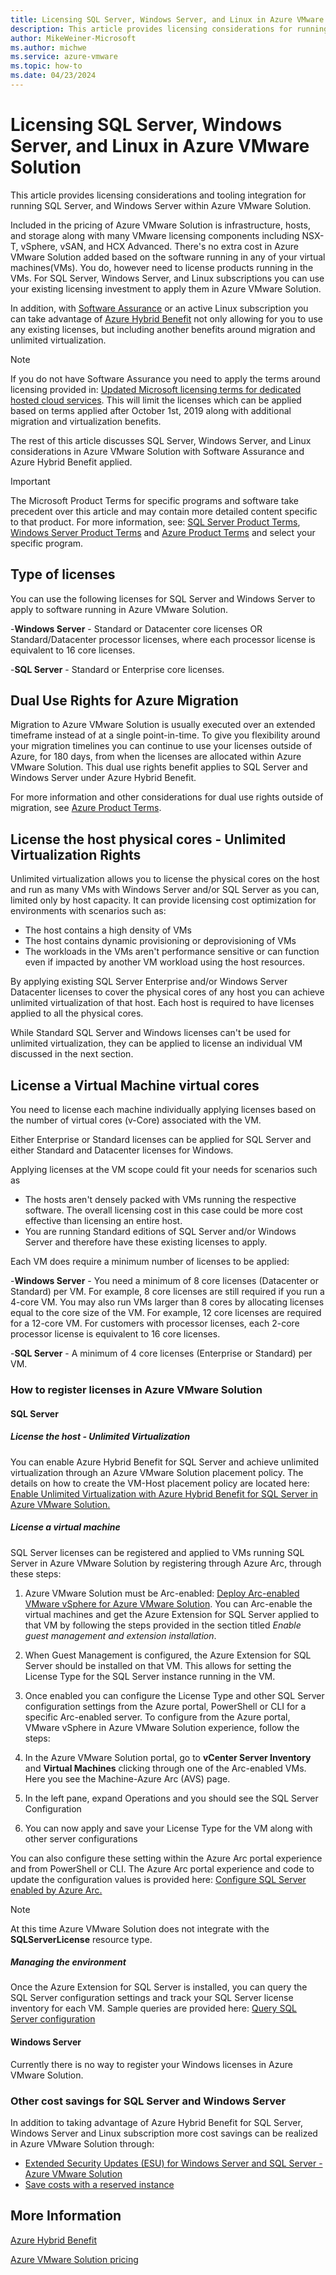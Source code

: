 ```yaml
---
title: Licensing SQL Server, Windows Server, and Linux in Azure VMware Solution 
description: This article provides licensing considerations for running SQL Server, Windows Server, and Linux in VMs in Azure VMware Solution. It provides details around utilizing Azure Hybrid Benefits and steps on how to attribute your SQL Server licenses in the tooling.
author: MikeWeiner-Microsoft
ms.author: michwe
ms.service: azure-vmware
ms.topic: how-to  
ms.date: 04/23/2024
---
```


# Licensing SQL Server, Windows Server, and Linux in Azure VMware Solution 

This article provides licensing considerations and tooling integration for running SQL Server, and Windows Server within Azure VMware Solution. 

Included in the pricing of Azure VMware Solution is infrastructure, hosts, and storage along with many VMware licensing components including NSX-T, vSphere, vSAN, and HCX Advanced. There's no extra cost in Azure VMware Solution added based on the software running in any of your virtual machines(VMs). You do, however need to license products running in the VMs. For SQL Server, Windows Server, and Linux subscriptions you can use your existing licensing investment to apply them in Azure VMware Solution.

In addition, with [Software Assurance](https://www.microsoft.com/Licensing/licensing-programs/software-assurance-by-benefits) or an active Linux subscription you can take advantage of [Azure Hybrid Benefit](https://azure.microsoft.com/pricing/hybrid-benefit/) not only allowing for you to use any existing licenses, but including another benefits around migration and unlimited virtualization.

> [!NOTE]
> If you do not have Software Assurance you need to apply the terms around licensing provided in: [Updated Microsoft licensing terms for dedicated hosted cloud services](https://www.microsoft.com/en-us/licensing/news/updated-licensing-rights-for-dedicated-cloud). This will limit the licenses which can be applied based on terms applied after October 1st, 2019 along with additional migration and virtualization benefits.

The rest of this article discusses SQL Server, Windows Server, and Linux considerations in Azure VMware Solution with Software Assurance and Azure Hybrid Benefit applied. 

> [!IMPORTANT] 
> The Microsoft Product Terms for specific programs and software take precedent over this article and may contain more detailed content specific to that product. For more information, see: [SQL Server Product Terms](https://www.microsoft.com/licensing/terms/productoffering/SQLServer/EAEAS), [Windows Server Product Terms](https://www.microsoft.com/licensing/terms/productoffering/WindowsServerStandardDatacenterEssentials/EAEAS)  and [Azure Product Terms](https://www.microsoft.com/licensing/terms/productoffering/MicrosoftAzure/EAEAS) and select your specific program.

## Type of licenses 
You can use the following licenses for SQL Server and Windows Server to apply to software running in Azure VMware Solution.

-****Windows Server**** - Standard or Datacenter core licenses OR Standard/Datacenter processor licenses, where each processor license is equivalent to 16 core licenses.

-****SQL Server**** - Standard or Enterprise core licenses.

## Dual Use Rights for Azure Migration
Migration to Azure VMware Solution is usually executed over an extended timeframe instead of at a single point-in-time. To give you flexibility around your migration timelines you can continue to use your licenses outside of Azure, for 180 days, from when the licenses are allocated within Azure VMware Solution. This dual use rights benefit applies to SQL Server and Windows Server under Azure Hybrid Benefit.

For more information and other considerations for dual use rights outside of migration, see [Azure Product Terms](https://www.microsoft.com/licensing/terms/productoffering/MicrosoftAzure/EAEAS). 

## License the host physical cores - Unlimited Virtualization Rights
Unlimited virtualization allows you to license the physical cores on the host and run as many VMs with Windows Server and/or SQL Server as you can, limited only by host capacity. It can provide licensing cost optimization for environments with scenarios such as:  
- The host contains a high density of VMs 
- The host contains dynamic provisioning or deprovisioning of VMs  
- The workloads in the VMs aren't performance sensitive or can function even if impacted by another VM workload using the host resources. 

By applying existing SQL Server Enterprise and/or Windows Server Datacenter licenses to cover the physical cores of any host you can achieve unlimited virtualization of that host. Each host is required to have licenses applied to all the physical cores.  

While Standard SQL Server and Windows licenses can't be used for unlimited virtualization, they can be applied to license an individual VM discussed in the next section.

## License a Virtual Machine virtual cores
You need to license each machine individually applying licenses based on the number of virtual cores (v-Core) associated with the VM. 

Either Enterprise or Standard licenses can be applied for SQL Server and either Standard and Datacenter licenses for Windows. 

Applying licenses at the VM scope could fit your needs for scenarios such as 
- The hosts aren't densely packed with VMs running the respective software. The overall licensing cost in this case could be more cost effective than licensing an entire host.
- You are running Standard editions of SQL Server and/or Windows Server and therefore have these existing licenses to apply.

Each VM does require a minimum number of licenses to be applied:

-****Windows Server**** - You need a minimum of 8 core licenses (Datacenter or Standard) per VM. For example, 8 core licenses are still required if you run a 4-core VM. You may also run VMs larger than 8 cores by allocating licenses equal to the core size of the VM. For example, 12 core licenses are required for a 12-core VM. For customers with processor licenses, each 2-core processor license is equivalent to 16 core licenses.

-****SQL Server**** - A minimum of 4 core licenses (Enterprise or Standard) per VM.

### How to register licenses in Azure VMware Solution
#### SQL Server
##### License the host - Unlimited Virtualization
You can enable Azure Hybrid Benefit for SQL Server and achieve unlimited virtualization through an Azure VMware Solution placement policy. The details on how to create the VM-Host placement policy are located here: [Enable Unlimited Virtualization with Azure Hybrid Benefit for SQL Server in Azure VMware Solution.](https://learn.microsoft.com/azure/azure-vmware/enable-sql-azure-hybrid-benefit)

##### License a virtual machine
SQL Server licenses can be registered and applied to VMs running SQL Server in Azure VMware Solution by registering through Azure Arc, through these steps: 
1.	Azure VMware Solution must be Arc-enabled: [Deploy Arc-enabled VMware vSphere for Azure VMware Solution](https://learn.microsoft.com/azure/azure-vmware/deploy-arc-for-azure-vmware-solution?tabs=windows). You can Arc-enable the virtual machines and get the Azure Extension for SQL Server applied to that VM by following the steps provided in the section titled *Enable guest management and extension installation*. 
2.	When Guest Management is configured, the Azure Extension for SQL Server should be installed on that VM. This allows for setting the License Type for the SQL Server instance running in the VM. 
3. Once enabled you can configure the License Type and other SQL Server configuration settings from the Azure portal, PowerShell or CLI for a specific Arc-enabled server. To configure from the Azure portal, VMware vSphere in Azure VMware Solution experience, follow the steps:  
 
1. In the Azure VMware Solution portal, go to **vCenter Server Inventory** and **Virtual Machines** clicking through one of the Arc-enabled VMs. Here you see the Machine-Azure Arc (AVS) page.
2. In the left pane, expand Operations and you should see the SQL Server Configuration 
3. You can now apply and save your License Type for the VM along with other server configurations

You can also configure these setting within the Azure Arc portal experience and from PowerShell or CLI. The Azure Arc portal experience and code to update the configuration values is provided here: [Configure SQL Server enabled by Azure Arc.](https://learn.microsoft.com/sql/sql-server/azure-arc/manage-configuration?view=sql-server-ver16&tabs=azure) 

> [!NOTE]
>At this time Azure VMware Solution does not integrate with the **SQLServerLicense** resource type.

##### Managing the environment
Once the Azure Extension for SQL Server is installed, you can query the SQL Server configuration settings and track your SQL Server license inventory for each VM. Sample queries are provided here: [Query SQL Server configuration](https://learn.microsoft.com/sql/sql-server/azure-arc/manage-configuration?view=sql-server-ver16&tabs=azure#query-sql-server-configuration)

#### Windows Server
Currently there is no way to register your Windows licenses in Azure VMware Solution.
    
### Other cost savings for SQL Server and Windows Server
In addition to taking advantage of Azure Hybrid Benefit for SQL Server, Windows Server and Linux subscription more cost savings can be realized in Azure VMware Solution through:
- [Extended Security Updates (ESU) for Windows Server and SQL Server - Azure VMware Solution](https://learn.microsoft.com/azure/azure-vmware/extended-security-updates-windows-sql-server)
- [Save costs with a reserved instance](https://learn.microsoft.com/azure/azure-vmware/reserved-instance)

## More Information
[Azure Hybrid Benefit](https://azure.microsoft.com/pricing/hybrid-benefit/)

[Azure VMware Solution pricing](https://azure.microsoft.com/en-us/pricing/details/azure-vmware/) 
